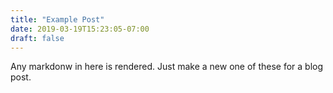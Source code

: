 ```yaml
---
title: "Example Post"
date: 2019-03-19T15:23:05-07:00
draft: false
---
```


Any markdonw in here is rendered. Just make a new one of these for a blog post.